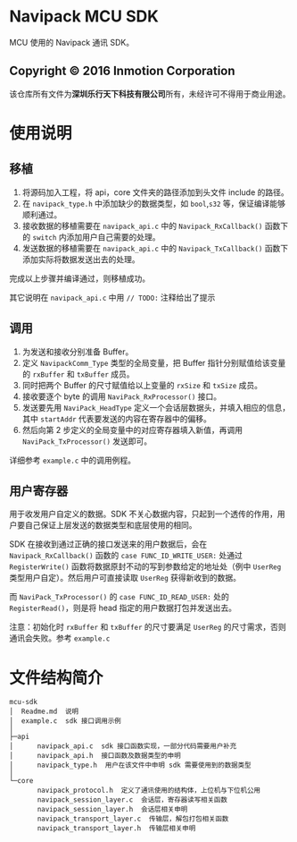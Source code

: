# Navipack MCU SDK
MCU 使用的 Navipack 通讯 SDK。

## Copyright &copy; 2016 Inmotion Corporation
该仓库所有文件为**深圳乐行天下科技有限公司**所有，未经许可不得用于商业用途。

# 使用说明
## 移植
1. 将源码加入工程，将 api，core 文件夹的路径添加到头文件 include 的路径。
2. 在 `navipack_type.h` 中添加缺少的数据类型，如 `bool`,`s32` 等，保证编译能够顺利通过。
3. 接收数据的移植需要在 `navipack_api.c` 中的 `Navipack_RxCallback()` 函数下的 `switch` 内添加用户自己需要的处理。
4. 发送数据的移植需要在 `navipack_api.c` 中的 `Navipack_TxCallback()` 函数下添加实际将数据发送出去的处理。

完成以上步骤并编译通过，则移植成功。

其它说明在 `navipack_api.c` 中用 `// TODO:` 注释给出了提示

## 调用
1. 为发送和接收分别准备 Buffer。
2. 定义 `NavipackComm_Type` 类型的全局变量，把 Buffer 指针分别赋值给该变量的 `rxBuffer` 和 `txBuffer` 成员。
3. 同时把两个 Buffer 的尺寸赋值给以上变量的 `rxSize` 和 `txSize` 成员。
4. 接收要逐个 byte 的调用 `NaviPack_RxProcessor()` 接口。
5. 发送要先用 `NaviPack_HeadType` 定义一个会话层数据头，并填入相应的信息，其中 `startAddr` 代表要发送的内容在寄存器中的偏移。
6. 然后向第 2 步定义的全局变量中的对应寄存器填入新值，再调用 `NaviPack_TxProcessor()` 发送即可。

详细参考 `example.c` 中的调用例程。

## 用户寄存器
用于收发用户自定义的数据。SDK 不关心数据内容，只起到一个透传的作用，用户要自己保证上层发送的数据类型和底层使用的相同。

SDK 在接收到通过正确的接口发送来的用户数据后，会在 `Navipack_RxCallback()` 函数的 `case FUNC_ID_WRITE_USER:` 处通过 `RegisterWrite()` 函数将数据原封不动的写到参数给定的地址处（例中 `UserReg` 类型用户自定）。然后用户可直接读取 `UserReg` 获得新收到的数据。

而 `NaviPack_TxProcessor()` 的 `case FUNC_ID_READ_USER:` 处的 `RegisterRead()`，则是将 head 指定的用户数据打包并发送出去。

注意：初始化时 `rxBuffer` 和 `txBuffer` 的尺寸要满足 `UserReg` 的尺寸需求，否则通讯会失败。参考 `example.c`

# 文件结构简介
    mcu-sdk
    │  Readme.md  说明
    │  example.c  sdk 接口调用示例
    │
    ├─api
    │      navipack_api.c  sdk 接口函数实现，一部分代码需要用户补充
    │      navipack_api.h  接口函数及数据类型的申明
    │      navipack_type.h  用户在该文件中申明 sdk 需要使用到的数据类型
    │
    └─core
           navipack_protocol.h  定义了通讯使用的结构体，上位机与下位机公用
           navipack_session_layer.c  会话层，寄存器读写相关函数
           navipack_session_layer.h  会话层相关申明
           navipack_transport_layer.c  传输层，解包打包相关函数
           navipack_transport_layer.h  传输层相关申明